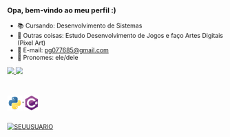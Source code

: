 ### Opa, bem-vindo ao meu perfil :)

- 📚 Cursando: Desenvolvimento de Sistemas
- 🎲 Outras coisas: Estudo Desenvolvimento de Jogos e faço Artes Digitais (Pixel Art)
- 📧 E-mail: pg077685@gmail.com
- 🙂 Pronomes: ele/dele

 <div>
  <a href="https://github.com/carlosfabiocp">
  <img height="180em" src="https://github-readme-stats.vercel.app/api?username=carlosfabiocp&show_icons=false&theme=tokyonight&include_all_commits=true&count_private=true"/>
  <img height="180em" src="https://github-readme-stats.vercel.app/api/top-langs/?username=carlosfabiocp&layout=compact&langs_count=7&theme=tokyonight"/>
</div>
  
  ##
  
  <div style="display: inline_block"><br>
  <img align="top" alt="Rafa-Python" height="35" width="35" src="https://raw.githubusercontent.com/devicons/devicon/master/icons/python/python-original.svg">
  <img align="top" alt="Rafa-Csharp" height="35" width="35" src="https://raw.githubusercontent.com/devicons/devicon/master/icons/csharp/csharp-original.svg">
</div>
  
  ##

  <img src="https://komarev.com/ghpvc/?username=SEUUSUARIO&color=blue" alt="SEUUSUARIO"/>
